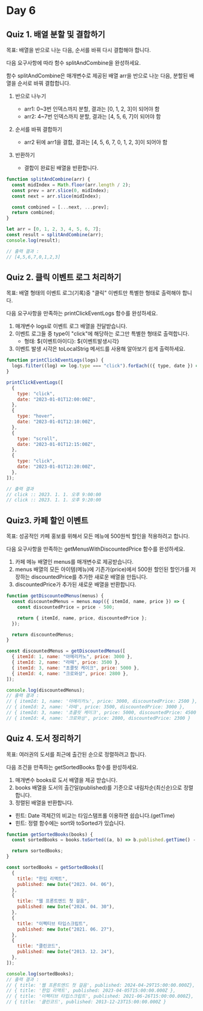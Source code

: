 # Day 6

## Quiz 1. 배열 분할 및 결합하기

목표: 배열을 반으로 나눈 다음, 순서를 바꿔 다시 결합해야 합니다.

다음 요구사항에 따라 함수 splitAndCombine을 완성하세요.

함수 splitAndCombine은 매개변수로 제공된 배열 arr을 반으로 나눈 다음, 분할된 배열을 순서로 바꿔 결합합니다.

1. 반으로 나누기

   - arr1: 0~3번 인덱스까지 분할, 결과는 [0, 1, 2, 3]이 되어야 함
   - arr2: 4~7번 인덱스까지 분할, 결과는 [4, 5, 6, 7]이 되어야 함

2. 순서를 바꿔 결합하기

   - arr2 뒤에 arr1을 결합, 결과는 [4, 5, 6, 7, 0, 1, 2, 3]이 되어야 함

3. 반환하기
   - 결합이 완료된 배열을 반환합니다.

```javascript
function splitAndCombine(arr) {
  const midIndex = Math.floor(arr.length / 2);
  const prev = arr.slice(0, midIndex);
  const next = arr.slice(midIndex);

  const combined = [...next, ...prev];
  return combined;
}

let arr = [0, 1, 2, 3, 4, 5, 6, 7];
const result = splitAndCombine(arr);
console.log(result);

// 출력 결과 :
// [4,5,6,7,0,1,2,3]
```

## Quiz 2. 클릭 이벤트 로그 처리하기

목표: 배열 형태의 이벤트 로그(기록)중 "클릭" 이벤트만 특별한 형태로 출력해야 합니다.

다음 요구사항을 만족하는 printClickEventLogs 함수를 완성하세요.

1. 매개변수 logs로 이벤트 로그 배열을 전달받습니다.
2. 이벤트 로그들 중 type이 "click"에 해당하는 로그만 특별한 형태로 출력합니다.
   - 형태: ${이벤트아이디}: ${이벤트발생시각}
3. 이벤트 발생 시각은 toLocalStrig 메서드를 사용해 알아보기 쉽게 출력하세요.

```javascript
function printClickEventLogs(logs) {
  logs.filter((log) => log.type === "click").forEach(({ type, date }) => console.log(`${type}: ${new Date(date).toLocaleString()}`));
}

printClickEventLogs([
  {
    type: "click",
    date: "2023-01-01T12:00:00Z",
  },
  {
    type: "hover",
    date: "2023-01-01T12:10:00Z",
  },
  {
    type: "scroll",
    date: "2023-01-01T12:15:00Z",
  },
  {
    type: "click",
    date: "2023-01-01T12:20:00Z",
  },
]);

// 출력 결과
// click :: 2023. 1. 1. 오후 9:00:00
// click :: 2023. 1. 1. 오후 9:20:00
```

## Quiz3. 카페 할인 이벤트

목표: 성공적인 카페 홍보를 위해서 모든 메뉴에 500원씩 할인을 적용하려고 합니다.

다음 요구사항을 만족하는 getMenusWithDiscountedPrice 함수를 완성하세요.

1. 카페 메뉴 배열인 menus를 매개변수로 제공받습니다.
2. menus 배열의 모든 아이템(메뉴)에 기존가(price)에서 500원 할인된 할인가를 저장하는 discountedPrice를 추가한 새로운 배열을 만듭니다.
3. discountedPrice가 추가된 새로운 배열을 반환합니다.

```javascript
function getDiscountedMenus(menus) {
  const discountedMenus = menus.map(({ itemId, name, price }) => {
    const discountedPrice = price - 500;

    return { itemId, name, price, discountedPrice };
  });

  return discountedMenus;
}

const discountedMenus = getDiscountedMenus([
  { itemId: 1, name: "아메리카노", price: 3000 },
  { itemId: 2, name: "라떼", price: 3500 },
  { itemId: 3, name: "초콜릿 케이크", price: 5000 },
  { itemId: 4, name: "크로와상", price: 2800 },
]);

console.log(discountedMenus);
// 출력 결과 :
// { itemId: 1, name: '아메리카노', price: 3000, discountedPrice: 2500 },
// { itemId: 2, name: '라떼', price: 3500, discountedPrice: 3000 },
// { itemId: 3, name: '초콜릿 케이크', price: 5000, discountedPrice: 4500 },
// { itemId: 4, name: '크로와상', price: 2800, discountedPrice: 2300 }
```

## Quiz 4. 도서 정리하기

목표: 여러권의 도서를 최근에 출간된 순으로 정렬하려고 합니다.

다음 조건을 만족하는 getSortedBooks 함수를 완성하세요.

1. 매개변수 books로 도서 배열을 제공 받습니다.
2. books 배열을 도서의 출간일(published)를 기준으로 내림차순(최신순)으로 정렬합니다.
3. 정렬된 배열을 반환합니다.

- 힌트: Date 객체간의 비교는 타임스탬프롤 이용하면 쉽습니다.(getTime)
- 힌트: 정렬 함수에는 sort와 toSorted가 있습니다.

```javascript
function getSortedBooks(books) {
  const sortedBooks = books.toSorted((a, b) => b.published.getTime() - a.published.getTime());

  return sortedBooks;
}

const sortedBooks = getSortedBooks([
  {
    title: "한입 리액트",
    published: new Date("2023. 04. 06"),
  },
  {
    title: "웹 프론트엔드 첫 걸음",
    published: new Date("2024. 04. 30"),
  },
  {
    title: "이펙티브 타입스크립트",
    published: new Date("2021. 06. 27"),
  },
  {
    title: "클린코드",
    published: new Date("2013. 12. 24"),
  },
]);

console.log(sortedBooks);
// 출력 결과 :
// { title: '웹 프론트엔드 첫 걸음', published: 2024-04-29T15:00:00.000Z},
// { title: '한입 리액트', published: 2023-04-05T15:00:00.000Z },
// { title: '이펙티브 타입스크립트', published: 2021-06-26T15:00:00.000Z},
// { title: '클린코드', published: 2013-12-23T15:00:00.000Z }
```
